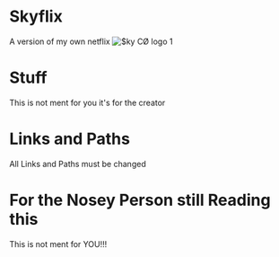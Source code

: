 # Skyflix
A version of my own netflix
![$ky CØ logo 1](https://user-images.githubusercontent.com/111663675/198076622-83d2a6ca-0e73-4181-8856-6e51e91a1e73.png)
# Stuff

This is not ment for you it's for the creator 

# Links and Paths

All Links and Paths must be changed

# For the Nosey Person still Reading this

This is not ment for YOU!!!
